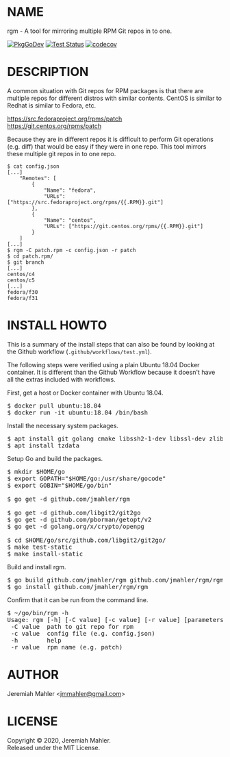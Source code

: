 # NAME

rgm - A tool for mirroring multiple RPM Git repos in to one.

[![PkgGoDev](https://pkg.go.dev/badge/github.com/jmahler/rgm)](https://pkg.go.dev/github.com/jmahler/rgm)
[![Test Status](https://github.com/jmahler/rgm/workflows/Tests/badge.svg)](https://github.com/jmahler/rgm/actions?query=workflow%3ATests)
[![codecov](https://codecov.io/gh/jmahler/rgm/branch/main/graph/badge.svg)](https://codecov.io/gh/jmahler/rgm)

# DESCRIPTION

A common situation with Git repos for RPM packages is that there
are multiple repos for different distros with similar contents.
CentOS is similar to Redhat is similar to Fedora, etc.

  https://src.fedoraproject.org/rpms/patch<br>
  https://git.centos.org/rpms/patch

Because they are in different repos it is difficult to perform
Git operations (e.g. diff) that would be easy if they were in
one repo.  This tool mirrors these multiple git repos in to
one repo.


    $ cat config.json
    [...]
        "Remotes": [
            {
                "Name": "fedora",
                "URLs": ["https://src.fedoraproject.org/rpms/{{.RPM}}.git"]
            },
            {
                "Name": "centos",
                "URLs": ["https://git.centos.org/rpms/{{.RPM}}.git"]
            }
        ]
    [...]
    $ rgm -C patch.rpm -c config.json -r patch
    $ cd patch.rpm/
    $ git branch
    [...]
    centos/c4
    centos/c5
    [...]
    fedora/f30
    fedora/f31

# INSTALL HOWTO

This is a summary of the install steps that can also be found
by looking at the Github workflow (`.github/workflows/test.yml`).

The following steps were verified using a plain Ubuntu 18.04 Docker
container.  It is different than the Github Workflow because it doesn't
have all the extras included with workflows.

First, get a host or Docker container with Ubuntu 18.04.
<pre>
$ docker pull ubuntu:18.04
$ docker run -it ubuntu:18.04 /bin/bash
</pre>

Install the necessary system packages.
<pre>
$ apt install git golang cmake libssh2-1-dev libssl-dev zlib1g-dev libpcre3-dev
$ apt install tzdata
</pre>

Setup Go and build the packages.
<pre>
$ mkdir $HOME/go
$ export GOPATH="$HOME/go:/usr/share/gocode"
$ export GOBIN="$HOME/go/bin"

$ go get -d github.com/jmahler/rgm

$ go get -d github.com/libgit2/git2go
$ go get -d github.com/pborman/getopt/v2
$ go get -d golang.org/x/crypto/openpg

$ cd $HOME/go/src/github.com/libgit2/git2go/
$ make test-static
$ make install-static
</pre>

Build and install rgm.
<pre>
$ go build github.com/jmahler/rgm github.com/jmahler/rgm/rgm
$ go install github.com/jmahler/rgm/rgm
</pre>

Confirm that it can be run from the command line.
<pre>
$ ~/go/bin/rgm -h
Usage: rgm [-h] [-C value] [-c value] [-r value] [parameters ...]
 -C value  path to git repo for rpm
 -c value  config file (e.g. config.json)
 -h        help
 -r value  rpm name (e.g. patch)
</pre>

# AUTHOR

Jeremiah Mahler &lt;jmmahler@gmail.com&gt;

# LICENSE

Copyright &copy; 2020, Jeremiah Mahler.<br>
Released under the MIT License.
